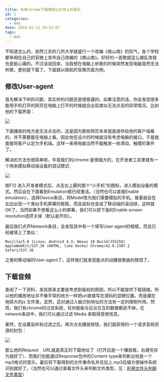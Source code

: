 ```yaml
---
title: 利用chrome下载微信公众号上的音乐
id: 2
categories:
  - Web
date: 2016-01-12 19:53:07
tags:
  - Web
---
```


不知道怎么的，突然江苏的几所大学就盛行一个改编《南山南》的风气，各个学校都争相在自己的官微上发布自己改编的《南山南》。好好的一首歌就这么被乱改我也是挺心痛的。不过话说回来，当我想在电脑上听歌的时候突然发现电脑竟然无法听歌，更别提下载了。下面就以南航的官微页面为例。

## 修改User-agent

首先解决下听的问题，其实听的问题还是很普遍的。如果注意的话，你会发现很多能用手机打开的网页在电脑上打开的时候就会出现类似无法点击的异常情况。比如他的下载界面：

![](/images/2016/01/12/2/1.png)

下面播放的地方是无法点击的，这是因为那些网页本来就是提供给他的客户端看的，并不需要能在电脑上看。因此他在设计的时候就没有考虑电脑的接口，于是就直接将客户认定为手机端。这样一来用电脑当然不能触发一些滑动、触摸的事件了。

解决的方法也很简单啦，毕竟我们的chrome 是很强大的，在开发者工具里就有一个用来模拟移动端设备的调试模式:

![](/images/2016/01/12/2/2.png)

按F12 进入开发者模式后，点击左上脚的那个“小手机”的图标，进入模拟设备的模式。然后会在下面看到Emulation框已经激活。（当然也可以直接Enable emulation）。选择Device条目，将Model改为我们需要模拟的手机。接着就会在左边出现一个类似手机屏幕的框框，而且鼠标也变成了移动端的滚动球，这样就OK了。当然如果不想看这么小的屏幕，我们可以把下面的Enable screen resolution选项关掉（默认是开的）。

最后我们点开Network条目，会发现其中有一个填写User-agent的框框，而且已经被填上了类似：
```
Mozilla/5.0 (Linux; Android 4.3; Nexus 10 Build/JSS15Q) AppleWebKit/537.36 (KHTML, like Gecko) Chrome/42.0.2307.2 Safari/537.36
```
之类的移动端的User-agent了。这样我们就发现能点的动播放歌曲的按钮了。

## 下载音频

查阅了一下资料，发现原来主要是考虑到版权的原因，所以不能提供下载链接。所以他的播放地址并不像平常的地方一样把url直接写在源码的显眼位置。而是藏在他硕大的js 文件里。显然，这对通过人脑识别地址的方法有一定的限制作用。然而，我们有chrome的过滤系统，任何偷偷与后台交互的数据都逃不掉。在network条目中，我们可以通过过滤 Media 来取得音频信息。

果然，在设置监听和过滤之后，再次点击播放按钮，我们就获得的一个请求音频资源的封包：

![](/images/2016/01/12/2/3.png)

那么他的Request　URL就是真正的下载地址了（打开后是一个播放框，右键另存为就好了），而我们也能通过Response包中的Content-type来判断出他是一个mp3格式的音乐。最后将下载得到的文件重命名并且加上.mp3后缀方便操作系统识别就好了。（当然也可以通过查看文件头来判断文件类型，见：[利用文件头判断文件类型](/2015/12/01/1/)）